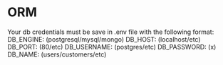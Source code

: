 # ORM

Your db credentials must be save in .env file with the following format:
DB_ENGINE: (postgresql/mysql/mongo)
DB_HOST: (localhost/etc)
DB_PORT: (80/etc)
DB_USERNAME: (postgres/etc)
DB_PASSWORD: (x)
DB_NAME: (users/customers/etc)
